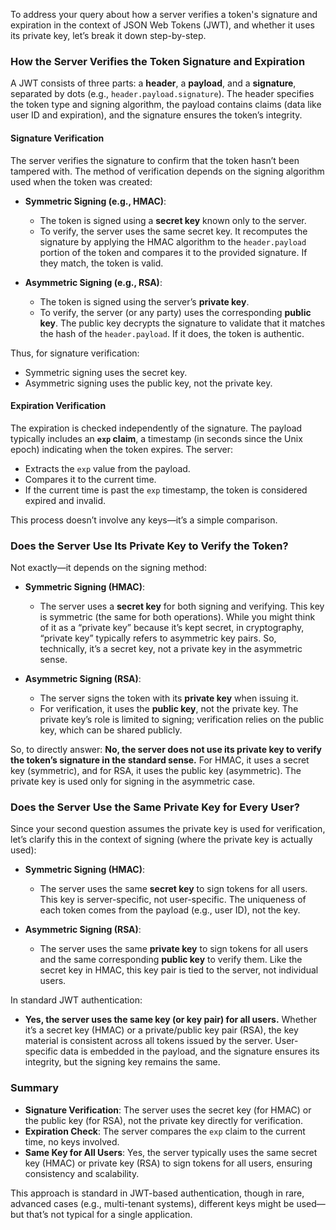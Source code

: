To address your query about how a server verifies a token's signature and expiration in the context of JSON Web Tokens (JWT), and whether it uses its private key, let’s break it down step-by-step.

### How the Server Verifies the Token Signature and Expiration

A JWT consists of three parts: a **header**, a **payload**, and a **signature**, separated by dots (e.g., `header.payload.signature`). The header specifies the token type and signing algorithm, the payload contains claims (data like user ID and expiration), and the signature ensures the token’s integrity.

#### Signature Verification
The server verifies the signature to confirm that the token hasn’t been tampered with. The method of verification depends on the signing algorithm used when the token was created:

- **Symmetric Signing (e.g., HMAC)**: 
  - The token is signed using a **secret key** known only to the server.
  - To verify, the server uses the same secret key. It recomputes the signature by applying the HMAC algorithm to the `header.payload` portion of the token and compares it to the provided signature. If they match, the token is valid.
  
- **Asymmetric Signing (e.g., RSA)**:
  - The token is signed using the server’s **private key**.
  - To verify, the server (or any party) uses the corresponding **public key**. The public key decrypts the signature to validate that it matches the hash of the `header.payload`. If it does, the token is authentic.

Thus, for signature verification:
- Symmetric signing uses the secret key.
- Asymmetric signing uses the public key, not the private key.

#### Expiration Verification
The expiration is checked independently of the signature. The payload typically includes an **`exp` claim**, a timestamp (in seconds since the Unix epoch) indicating when the token expires. The server:
- Extracts the `exp` value from the payload.
- Compares it to the current time.
- If the current time is past the `exp` timestamp, the token is considered expired and invalid.

This process doesn’t involve any keys—it’s a simple comparison.

### Does the Server Use Its Private Key to Verify the Token?
Not exactly—it depends on the signing method:

- **Symmetric Signing (HMAC)**:
  - The server uses a **secret key** for both signing and verifying. This key is symmetric (the same for both operations). While you might think of it as a “private key” because it’s kept secret, in cryptography, “private key” typically refers to asymmetric key pairs. So, technically, it’s a secret key, not a private key in the asymmetric sense.
  
- **Asymmetric Signing (RSA)**:
  - The server signs the token with its **private key** when issuing it.
  - For verification, it uses the **public key**, not the private key. The private key’s role is limited to signing; verification relies on the public key, which can be shared publicly.

So, to directly answer: **No, the server does not use its private key to verify the token’s signature in the standard sense.** For HMAC, it uses a secret key (symmetric), and for RSA, it uses the public key (asymmetric). The private key is used only for signing in the asymmetric case.

### Does the Server Use the Same Private Key for Every User?
Since your second question assumes the private key is used for verification, let’s clarify this in the context of signing (where the private key is actually used):

- **Symmetric Signing (HMAC)**:
  - The server uses the same **secret key** to sign tokens for all users. This key is server-specific, not user-specific. The uniqueness of each token comes from the payload (e.g., user ID), not the key.
  
- **Asymmetric Signing (RSA)**:
  - The server uses the same **private key** to sign tokens for all users and the same corresponding **public key** to verify them. Like the secret key in HMAC, this key pair is tied to the server, not individual users.

In standard JWT authentication:
- **Yes, the server uses the same key (or key pair) for all users.** Whether it’s a secret key (HMAC) or a private/public key pair (RSA), the key material is consistent across all tokens issued by the server. User-specific data is embedded in the payload, and the signature ensures its integrity, but the signing key remains the same.

### Summary
- **Signature Verification**: The server uses the secret key (for HMAC) or the public key (for RSA), not the private key directly for verification.
- **Expiration Check**: The server compares the `exp` claim to the current time, no keys involved.
- **Same Key for All Users**: Yes, the server typically uses the same secret key (HMAC) or private key (RSA) to sign tokens for all users, ensuring consistency and scalability.

This approach is standard in JWT-based authentication, though in rare, advanced cases (e.g., multi-tenant systems), different keys might be used—but that’s not typical for a single application.